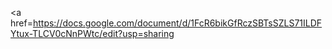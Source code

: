 <a href=https://docs.google.com/document/d/1FcR6bikGfRczSBTsSZLS71ILDFYtux-TLCV0cNnPWtc/edit?usp=sharing</a>
